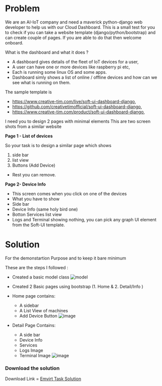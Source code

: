 # Problem 

We are an AI-IoT company and need a maverick python-django web developer to help us with our Cloud Dashboard.
This is a small test for you to check if you can take a website template (django/python/bootstrap) and can create couple of pages. If you are able to do that then welcome onboard.

What is the dashboard and what it does ?

- A dashboard gives details of the fleet of IoT devices for  a user,
- A user can have one or more devices like raspberry pi etc,
- Each is running some linux OS and some apps.
- Dashboard simly shows a list of online / offline devices and how can we see what is running on them.

The sample template is
- https://www.creative-tim.com/live/soft-ui-dashboard-django,
- https://github.com/creativetimofficial/soft-ui-dashboard-django,
- https://www.creative-tim.com/product/soft-ui-dashboard-django,

I need you to design 2 pages with minimal elements This are two screen shots from a similar website

**Page 1 - List of devices**

So your task is to design a similar page which shows
1. side bar
2. list view
3. Buttons (Add Device)
- Rest you can remove.
 

**Page 2-  Device Info**

- This  screen comes when you click on one of the devices
- What you have to show
- Side bar
- Device Info (same holy bird one)
- Botton Services list view
- Logs and Terminal showing nothing, you can pick any graph UI element from the Soft-UI template.

# Solution 
For the demonstartion Purpose and to keep it bare minimum 

These are the steps I followed :
- Created a basic model class 
![model](https://user-images.githubusercontent.com/72795959/166142468-4ca0d60b-1318-42d6-9d0b-60cb0e4d9288.png)
- Created 2 Basic pages using bootstrap (1. Home & 2. Detail/Info )
- Home page contains:
  * A sidebar
  * A List View of machines
  * Add Device Button
![image](https://user-images.githubusercontent.com/72795959/166142531-4ca7379a-e9b9-43b6-8200-447727ae0de3.png)

- Detail Page Contains:
  * A side bar
  * Device Info
  * Services
  * Logs Image
  * Terminal Image
![image](https://user-images.githubusercontent.com/72795959/166142544-eff129b0-a53a-4f48-87b7-756a8dde538e.png)


### Download the solution
Download Link = [Emvirt Task Solution](https://minhaskamal.github.io/DownGit/#/home?url=https://github.com/ksharma20/Challenges/tree/main/Emvirt)


